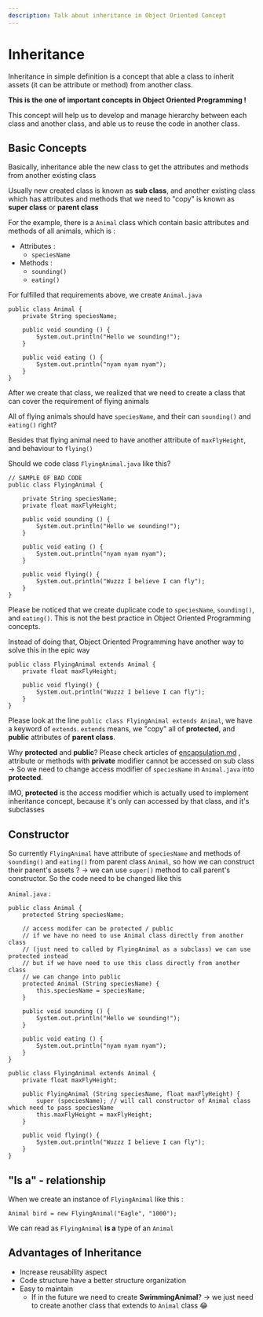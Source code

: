 ```yaml
---
description: Talk about inheritance in Object Oriented Concept
---
```


# Inheritance

Inheritance in simple definition is a concept that able a class to inherit assets (it can be attribute or method) from another class.

**This is the one of important concepts in Object Oriented Programming !**

This concept will help us to develop and manage hierarchy between each class and another class, and able us to reuse the code in another class.

## Basic Concepts

Basically, inheritance able the new class to get the attributes and methods from another existing class

Usually new created class is known as **sub class**, and another existing class which has attributes and methods that we need to "copy" is known as **super class** or **parent class**

For the example, there is a `Animal` class which contain basic attributes and methods of all animals, which is :&#x20;

* Attributes :&#x20;
  * `speciesName`
* Methods :&#x20;
  * `sounding()`
  * `eating()`

For fulfilled that requirements above, we create `Animal.java`

```
public class Animal {
    private String speciesName;
    
    public void sounding () {
        System.out.println("Hello we sounding!");
    }
    
    public void eating () {
        System.out.println("nyam nyam nyam");
    }
}
```

After we create that class, we realized that we need to create a class that can cover the requirement of flying animals

All of flying animals should have `speciesName`, and their can `sounding()` and `eating()` right?

Besides that flying animal need to have another attribute of `maxFlyHeight`, and behaviour to `flying()`

Should we code class `FlyingAnimal.java` like this?

```
// SAMPLE OF BAD CODE
public class FlyingAnimal {
    
    private String speciesName;
    private float maxFlyHeight;
    
    public void sounding () {
        System.out.println("Hello we sounding!");
    }
    
    public void eating () {
        System.out.println("nyam nyam nyam");
    }
    
    public void flying() {
        System.out.println("Wuzzz I believe I can fly");
    }
} 
```

Please be noticed that we create duplicate code to `speciesName`, `sounding()`, and `eating()`. This is not the best practice in Object Oriented Programming concepts.

Instead of doing that, Object Oriented Programming have another way to solve this in the epic way

```
public class FlyingAnimal extends Animal {
    private float maxFlyHeight;
    
    public void flying() {
        System.out.println("Wuzzz I believe I can fly");
    }
}
```

Please look at the line `public class FlyingAnimal extends Animal`, we have a keyword of `extends`. `extends` means, we "copy" all of **protected**, and **public** attributes of **parent class**.

Why **protected** and **public**? Please check articles of [encapsulation.md](encapsulation.md "mention") , attribute or methods with **private** modifier cannot be accessed on sub class -> So we need to change access modifier of `speciesName` in `Animal.java` into **protected**.

IMO, **protected** is the access modifier which is actually used to implement inheritance concept, because it's only can accessed by that class, and it's subclasses

## Constructor

So currently `FlyingAnimal` have attribute of `speciesName` and methods of `sounding()` and `eating()` from parent class `Animal`, so how we can construct their parent's assets ? -> we can use `super()` method to call parent's constructor. So the code need to be changed like this

`Animal.java` :&#x20;

```
public class Animal {
    protected String speciesName;
    
    // access modifer can be protected / public
    // if we have no need to use Animal class directly from another class
    // (just need to called by FlyingAnimal as a subclass) we can use protected instead
    // but if we have need to use this class directly from another class
    // we can change into public
    protected Animal (String speciesName) {
        this.speciesName = speciesName;
    }
    
    public void sounding () {
        System.out.println("Hello we sounding!");
    }
    
    public void eating () {
        System.out.println("nyam nyam nyam");
    }
}
```

```
public class FlyingAnimal extends Animal {
    private float maxFlyHeight;
    
    public FlyingAnimal (String speciesName, float maxFlyHeight) {
        super (speciesName); // will call constructor of Animal class which need to pass speciesName
        this.maxFlyHeight = maxFlyHeight;
    }
    
    public void flying() {
        System.out.println("Wuzzz I believe I can fly");
    }
}
```

## "Is a" - relationship

When we create an instance of `FlyingAnimal` like this :&#x20;

```
Animal bird = new FlyingAnimal("Eagle", "1000");
```

We can read as `FlyingAnimal` **is a** type of an `Animal`

## Advantages of Inheritance

* Increase reusability aspect
* Code structure have a better structure organization
* Easy to maintain
  * If in the future we need to create **SwimmingAnimal**? -> we just need to create another class that extends to `Animal` class :joy:
